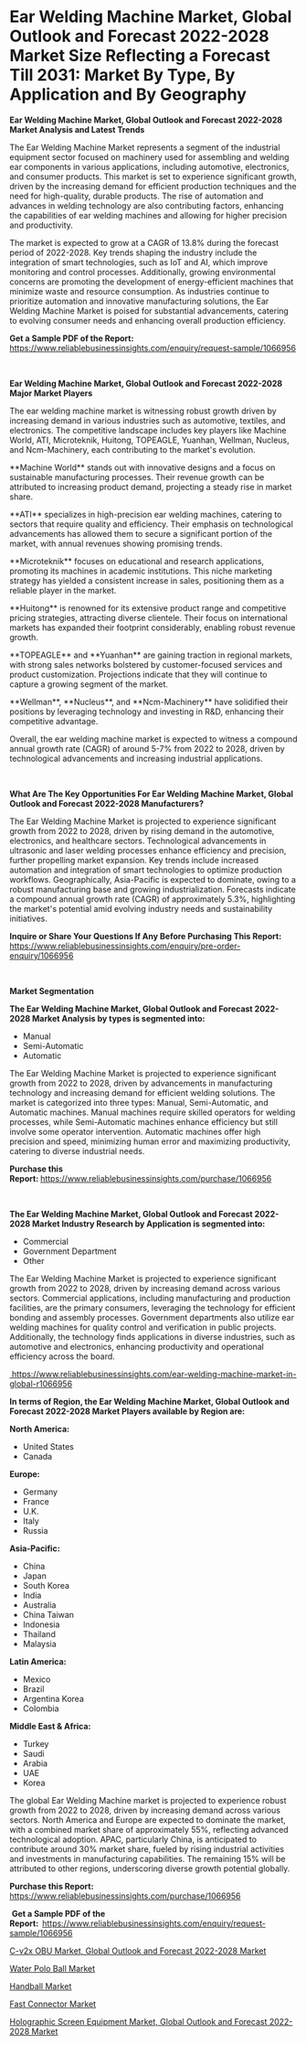 <p><h1>Ear Welding Machine Market, Global Outlook and Forecast 2022-2028 Market Size Reflecting a Forecast Till 2031: Market By Type, By Application and By Geography</h1></p><p><strong>Ear Welding Machine Market, Global Outlook and Forecast 2022-2028 Market Analysis and Latest Trends</strong></p>
<p><p>The Ear Welding Machine Market represents a segment of the industrial equipment sector focused on machinery used for assembling and welding ear components in various applications, including automotive, electronics, and consumer products. This market is set to experience significant growth, driven by the increasing demand for efficient production techniques and the need for high-quality, durable products. The rise of automation and advances in welding technology are also contributing factors, enhancing the capabilities of ear welding machines and allowing for higher precision and productivity.</p><p>The market is expected to grow at a CAGR of 13.8% during the forecast period of 2022-2028. Key trends shaping the industry include the integration of smart technologies, such as IoT and AI, which improve monitoring and control processes. Additionally, growing environmental concerns are promoting the development of energy-efficient machines that minimize waste and resource consumption. As industries continue to prioritize automation and innovative manufacturing solutions, the Ear Welding Machine Market is poised for substantial advancements, catering to evolving consumer needs and enhancing overall production efficiency.</p></p>
<p><strong>Get a Sample PDF of the Report:&nbsp;</strong> <a href="https://www.reliablebusinessinsights.com/enquiry/request-sample/1066956?utm_campaign=60&utm_medium=2&utm_source=Github&utm_content=ia&utm_term=04122024&utm_id=ear-welding-machine-market-global-outlook-and-forecast-2022-2028">https://www.reliablebusinessinsights.com/enquiry/request-sample/1066956</a></p>
<p>&nbsp;</p>
<p><strong>Ear Welding Machine Market, Global Outlook and Forecast 2022-2028 Major Market Players</strong></p>
<p><p>The ear welding machine market is witnessing robust growth driven by increasing demand in various industries such as automotive, textiles, and electronics. The competitive landscape includes key players like Machine World, ATI, Microteknik, Huitong, TOPEAGLE, Yuanhan, Wellman, Nucleus, and Ncm-Machinery, each contributing to the market's evolution.</p><p>**Machine World** stands out with innovative designs and a focus on sustainable manufacturing processes. Their revenue growth can be attributed to increasing product demand, projecting a steady rise in market share.</p><p>**ATI** specializes in high-precision ear welding machines, catering to sectors that require quality and efficiency. Their emphasis on technological advancements has allowed them to secure a significant portion of the market, with annual revenues showing promising trends.</p><p>**Microteknik** focuses on educational and research applications, promoting its machines in academic institutions. This niche marketing strategy has yielded a consistent increase in sales, positioning them as a reliable player in the market.</p><p>**Huitong** is renowned for its extensive product range and competitive pricing strategies, attracting diverse clientele. Their focus on international markets has expanded their footprint considerably, enabling robust revenue growth.</p><p>**TOPEAGLE** and **Yuanhan** are gaining traction in regional markets, with strong sales networks bolstered by customer-focused services and product customization. Projections indicate that they will continue to capture a growing segment of the market.</p><p>**Wellman**, **Nucleus**, and **Ncm-Machinery** have solidified their positions by leveraging technology and investing in R&D, enhancing their competitive advantage.</p><p>Overall, the ear welding machine market is expected to witness a compound annual growth rate (CAGR) of around 5-7% from 2022 to 2028, driven by technological advancements and increasing industrial applications.</p></p>
<p>&nbsp;</p>
<p><strong>What Are The Key Opportunities For Ear Welding Machine Market, Global Outlook and Forecast 2022-2028 Manufacturers?</strong></p>
<p><p>The Ear Welding Machine Market is projected to experience significant growth from 2022 to 2028, driven by rising demand in the automotive, electronics, and healthcare sectors. Technological advancements in ultrasonic and laser welding processes enhance efficiency and precision, further propelling market expansion. Key trends include increased automation and integration of smart technologies to optimize production workflows. Geographically, Asia-Pacific is expected to dominate, owing to a robust manufacturing base and growing industrialization. Forecasts indicate a compound annual growth rate (CAGR) of approximately 5.3%, highlighting the market's potential amid evolving industry needs and sustainability initiatives.</p></p>
<p><strong>Inquire or Share Your Questions If Any Before Purchasing This Report:</strong> <a href="https://www.reliablebusinessinsights.com/enquiry/pre-order-enquiry/1066956?utm_campaign=60&utm_medium=2&utm_source=Github&utm_content=ia&utm_term=04122024&utm_id=ear-welding-machine-market-global-outlook-and-forecast-2022-2028">https://www.reliablebusinessinsights.com/enquiry/pre-order-enquiry/1066956</a></p>
<p>&nbsp;</p>
<p><strong>Market Segmentation</strong></p>
<p><strong>The Ear Welding Machine Market, Global Outlook and Forecast 2022-2028 Market Analysis by types is segmented into:</strong></p>
<p><ul><li>Manual</li><li>Semi-Automatic</li><li>Automatic</li></ul></p>
<p><p>The Ear Welding Machine Market is projected to experience significant growth from 2022 to 2028, driven by advancements in manufacturing technology and increasing demand for efficient welding solutions. The market is categorized into three types: Manual, Semi-Automatic, and Automatic machines. Manual machines require skilled operators for welding processes, while Semi-Automatic machines enhance efficiency but still involve some operator intervention. Automatic machines offer high precision and speed, minimizing human error and maximizing productivity, catering to diverse industrial needs.</p></p>
<p><strong>Purchase this Report:&nbsp;</strong><a href="https://www.reliablebusinessinsights.com/purchase/1066956?utm_campaign=60&utm_medium=2&utm_source=Github&utm_content=ia&utm_term=04122024&utm_id=ear-welding-machine-market-global-outlook-and-forecast-2022-2028">https://www.reliablebusinessinsights.com/purchase/1066956</a></p>
<p>&nbsp;</p>
<p><strong>The Ear Welding Machine Market, Global Outlook and Forecast 2022-2028 Market Industry Research by Application is segmented into:</strong></p>
<p><ul><li>Commercial</li><li>Government Department</li><li>Other</li></ul></p>
<p><p>The Ear Welding Machine Market is projected to experience significant growth from 2022 to 2028, driven by increasing demand across various sectors. Commercial applications, including manufacturing and production facilities, are the primary consumers, leveraging the technology for efficient bonding and assembly processes. Government departments also utilize ear welding machines for quality control and verification in public projects. Additionally, the technology finds applications in diverse industries, such as automotive and electronics, enhancing productivity and operational efficiency across the board.</p></p>
<p><a href="https://www.reliablebusinessinsights.com/ear-welding-machine-market-in-global-r1066956?utm_campaign=60&utm_medium=2&utm_source=Github&utm_content=ia&utm_term=04122024&utm_id=ear-welding-machine-market-global-outlook-and-forecast-2022-2028">&nbsp;https://www.reliablebusinessinsights.com/ear-welding-machine-market-in-global-r1066956</a></p>
<p><strong>In terms of Region, the Ear Welding Machine Market, Global Outlook and Forecast 2022-2028 Market Players available by Region are:</strong></p>
<p>
    <p> <strong> North America: </strong>
        <ul>
            <li>United States</li>
            <li>Canada</li>
        </ul>
        </p> 
    <p> <strong> Europe: </strong>
        <ul>
            <li>Germany</li>
            <li>France</li>
            <li>U.K.</li>
            <li>Italy</li>
            <li>Russia</li>
        </ul>
        </p> 
    <p> <strong> Asia-Pacific: </strong>
        <ul>
            <li>China</li>
            <li>Japan</li>
            <li>South Korea</li>
            <li>India</li>
            <li>Australia</li>
            <li>China Taiwan</li>
            <li>Indonesia</li>
            <li>Thailand</li>
            <li>Malaysia</li>
        </ul>
        </p> 
    <p> <strong> Latin America: </strong>
        <ul>
            <li>Mexico</li>
            <li>Brazil</li>
            <li>Argentina Korea</li>
            <li>Colombia</li>
        </ul>
        </p> 
    <p> <strong> Middle East & Africa: </strong>
        <ul>
            <li>Turkey</li>
            <li>Saudi</li>
            <li>Arabia</li>
            <li>UAE</li>
            <li>Korea</li>
        </ul>
    </p>
    </p>
<p><p>The global Ear Welding Machine market is projected to experience robust growth from 2022 to 2028, driven by increasing demand across various sectors. North America and Europe are expected to dominate the market, with a combined market share of approximately 55%, reflecting advanced technological adoption. APAC, particularly China, is anticipated to contribute around 30% market share, fueled by rising industrial activities and investments in manufacturing capabilities. The remaining 15% will be attributed to other regions, underscoring diverse growth potential globally.</p></p>
<p><strong>Purchase this Report: </strong><a href="https://www.reliablebusinessinsights.com/purchase/1066956?utm_campaign=60&utm_medium=2&utm_source=Github&utm_content=ia&utm_term=04122024&utm_id=ear-welding-machine-market-global-outlook-and-forecast-2022-2028">https://www.reliablebusinessinsights.com/purchase/1066956</a></p>
<p>&nbsp;<strong>Get a Sample PDF of the Report:&nbsp;&nbsp;</strong><a href="https://www.reliablebusinessinsights.com/enquiry/request-sample/1066956?utm_campaign=60&utm_medium=2&utm_source=Github&utm_content=ia&utm_term=04122024&utm_id=ear-welding-machine-market-global-outlook-and-forecast-2022-2028">https://www.reliablebusinessinsights.com/enquiry/request-sample/1066956</a></p>
<p><strong></strong></p>
<p><p><a href="https://github.com/FahadAhmed223/Market-Research-Report-List-1/blob/main/c-v2x-obu-market-global-outlook-and-forecast-2022-2028-market.md?utm_campaign=60&utm_medium=2&utm_source=Github&utm_content=ia&utm_term=04122024&utm_id=ear-welding-machine-market-global-outlook-and-forecast-2022-2028">C-v2x OBU Market, Global Outlook and Forecast 2022-2028 Market</a></p><p><a href="https://www.linkedin.com/pulse/water-polo-ball-market-segmentation-in-depth-analysis-cwnxe?utm_campaign=60&utm_medium=2&utm_source=Github&utm_content=ia&utm_term=04122024&utm_id=ear-welding-machine-market-global-outlook-and-forecast-2022-2028">Water Polo Ball Market</a></p><p><a href="https://www.linkedin.com/pulse/insights-handball-market-players-size-geographical-regions-forecast-j1dlf?utm_campaign=60&utm_medium=2&utm_source=Github&utm_content=ia&utm_term=04122024&utm_id=ear-welding-machine-market-global-outlook-and-forecast-2022-2028">Handball Market</a></p><p><a href="https://issuu.com/reportprime-2/docs/fast-connector-market-size-2030.pptx?utm_campaign=60&utm_medium=2&utm_source=Github&utm_content=ia&utm_term=04122024&utm_id=ear-welding-machine-market-global-outlook-and-forecast-2022-2028">Fast Connector Market</a></p><p><a href="https://github.com/NargisHussain432/Market-Research-Report-List-1/blob/main/holographic-screen-equipment-market-global-outlook-and-forecast-2022-2028-market.md?utm_campaign=60&utm_medium=2&utm_source=Github&utm_content=ia&utm_term=04122024&utm_id=ear-welding-machine-market-global-outlook-and-forecast-2022-2028">Holographic Screen Equipment Market, Global Outlook and Forecast 2022-2028 Market</a></p></p>